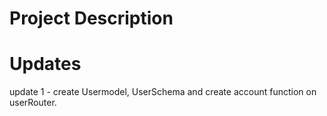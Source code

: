 # Project Description

# Updates

update 1 - create Usermodel, UserSchema and create account function on userRouter.
